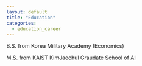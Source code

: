 ```yaml
---
layout: default
title: "Education"
categories:
  - education_career
---
```


B.S. from Korea Military Academy (Economics)

M.S. from KAIST KimJaechul Graudate School of AI

